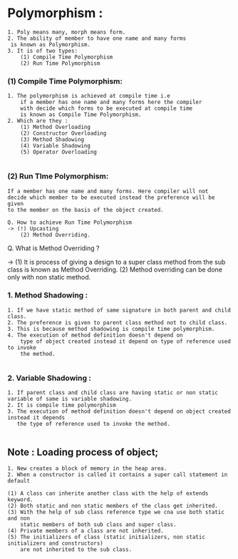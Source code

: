 # Polymorphism :
```
1. Poly means many, morph means form.
2. The ability of member to have one name and many forms
 is known as Polymorphism.
3. It is of two types:
    (1) Compile Time Polymorphism
    (2) Run Time Polymorphism
```

### (1) Compile Time Polymorphism:
```
1. The polymorphism is achieved at compile time i.e
    if a member has one name and many forms here the compiler
    with decide which forms to be executed at compile time 
    is known as Compile Time Polymorphism.
2. Which are they :
    (1) Method Overloading
    (2) Constructor Overloading
    (3) Method Shadowing
    (4) Variable Shadowing
    (5) Operator Overloading
    
```
### (2) Run TIme Polymorphism:
```
If a member has one name and many forms. Here compiler will not
decide which member to be executed instead the preference will be given
to the member on the basis of the object created.

Q. How to achieve Run Time Polymorphism
-> (!) Upcasting
    (2) Method Overriding.
```

Q. What is Method Overriding ?

-> (1) It is process of giving a design to a super class 
     method from the sub class is known as Method Overriding.
    (2) Method overriding can be done only with non static method.

### 1. Method Shadowing :
```
1. If we have static method of same signature in both parent and child class.
2. The preference is given to parent class method not to child class.
3. This is because method shadowing is compile time polymorphism.
4. The execution of method definition doesn't depend on 
    type of object created instead it depend on type of reference used to invoke 
    the method.
    
```

### 2. Variable Shadowing :
```
1. If parent class and child class are having static or non static variable of same is variable shadowing.
2. It is compile time polymorphism 
3. The execution of method definition doesn't depend on object created instead it depends
   the type of reference used to invoke the method.
   
```


## Note : Loading process of object;
```
1. New creates a block of memory in the heap area.
2. When a constructor is called it contains a super call statement in default

(1) A class can inherite another class with the help of extends keyword.
(2) Both static and non static members of the class get inherited.
(3) With the help of sub class reference type we cna use both static and non
    static members of both sub class and super class.
(4) Private members of a class are not inherited.
(5) The initializers of class (static initializers, non static initializers and constructors)
    are not inherited to the sub class.
```
